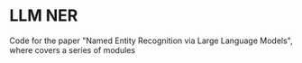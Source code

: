 # LLM NER

Code for the paper "Named Entity Recognition via Large Language Models", where covers a series of modules


